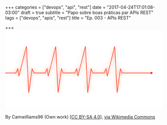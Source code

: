 +++
categories = ["devops", "api", "rest"]
date = "2017-04-24T17:01:08-03:00"
draft = true
subtitle = "Papo sobre boas práticas par APIs REST"
tags = ["devops", "apis", "rest"]
title = "Ep. 003 - APIs REST"

+++
![](/static/health-846780.png)

By Camwilliams96 (Own work) [<a href="http://creativecommons.org/licenses/by-sa/4.0">CC BY-SA 4.0</a>], <a href="https://commons.wikimedia.org/wiki/File%3AOpen-APIs-v5.png">via Wikimedia Commons</a>

